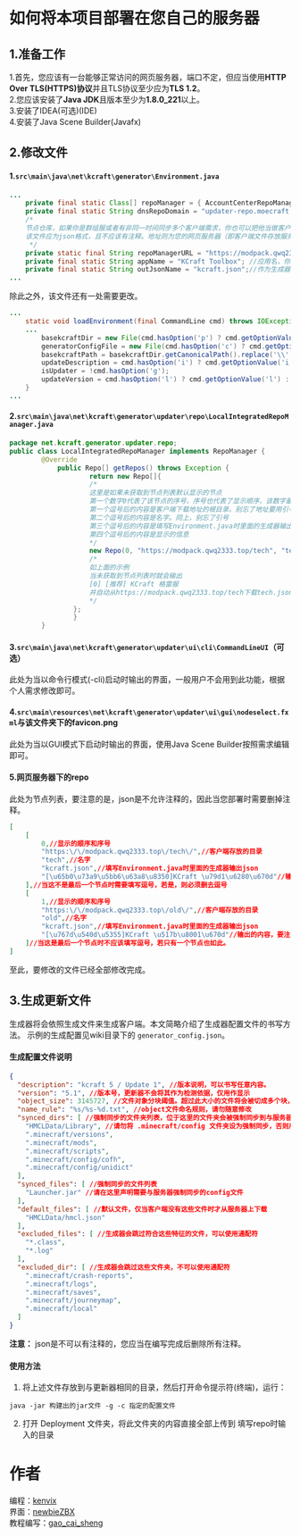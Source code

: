 # 如何将本项目部署在您自己的服务器

## 1.准备工作

1.首先，您应该有一台能够正常访问的网页服务器，端口不定，但应当使用**HTTP Over TLS(HTTPS)协议**并且TLS协议至少应为**TLS 1.2**。<br />
2.您应该安装了**Java JDK**且版本至少为**1.8.0_221**以上。<br />
3.安装了IDEA(可选)(IDE)<br />
4.安装了Java Scene Builder(Javafx)<br />

## 2.修改文件
#### 1.```src\main\java\net\kcraft\generator\Environment.java```
```java
...
    private final static Class[] repoManager = { AccountCenterRepoManager.class, LocalIntegratedRepoManager.class };
    private final static String dnsRepoDomain = "updater-repo.moecraft.net";//不确定有何用处，故不作更改
    /*
    节点仓库，如果你是群组服或者有非同一时间同步多个客户端需求，你也可以把他当做客户端列表。
    该文件应为json格式，且不应该有注释。地址则为您的网页服务器（即客户端文件存放服务器）
     */
    private static final String repoManagerURL = "https://modpack.qwq2333.top/repo";//节点仓库，如果你是群组服或者有非同一时间同步多个客户端需求，你也可以把他当做客户端列表。
    private final static String appName = "KCraft Toolbox"; //应用名，你应该根据个人需求修改
    private final static String outJsonName = "kcraft.json";//作为生成器使用时输出的json文件，可改可不改
...
```
除此之外，该文件还有一处需要更改。
```java
...
    static void loadEnvironment(final CommandLine cmd) throws IOException {
    ...
        basekcraftDir = new File(cmd.hasOption('p') ? cmd.getOptionValue('p') : "./KCraft");//客户端输出文件夹，你应该按自己的需求修改它
        generatorConfigFile = new File(cmd.hasOption('c') ? cmd.getOptionValue('c') : "./generator_config.json");
        basekcraftPath = basekcraftDir.getCanonicalPath().replace('\\', '/');
        updateDescription = cmd.hasOption('i') ? cmd.getOptionValue('i') : "";
        isUpdater = !cmd.hasOption('g');
        updateVersion = cmd.hasOption('l') ? cmd.getOptionValue('l') : "1.0";
    }
...
```

#### 2.```src\main\java\net\kcraft\generator\updater\repo\LocalIntegratedRepoManager.java```

```java
package net.kcraft.generator.updater.repo;
public class LocalIntegratedRepoManager implements RepoManager {
	    @Override
	        public Repo[] getRepos() throws Exception {
			        return new Repo[]{
					/*
					这里是如果未获取到节点列表默认显示的节点
			        第一个数字0代表了该节点的序号，序号也代表了显示顺序，该数字最小为0,最大未测试，但推荐不超过10
					第一个逗号后的内容是客户端下载地址的根目录。别忘了地址要用引号引住
					第二个逗号后的内容是名字。同上，别忘了引号
					第三个逗号后的内容是填写Environment.java时里面的生成器输出json
					第四个逗号后的内容是显示的信息
					*/
					new Repo(0, "https://modpack.qwq2333.top/tech", "tech", "tech.json", "[推荐] KCraft 格雷服")
					/*
					如上面的示例
					当未获取到节点列表时就会输出
					[0] [推荐] KCraft 格雷服
					并自动从https://modpack.qwq2333.top/tech下载tech.json与其他客户端文件
					*/
				};
				}
		}
```
#### 3.```src\main\java\net\kcraft\generator\updater\ui\cli\CommandLineUI```**（可选）**

此处为当以命令行模式(-cli)启动时输出的界面，一般用户不会用到此功能，根据个人需求修改即可。

#### 4.```src\main\resources\net\kcraft\generator\updater\ui\gui\nodeselect.fxml```与该文件夹下的favicon.png

此处为当以GUI模式下启动时输出的界面，使用Java Scene Builder按照需求编辑即可。

#### 5.网页服务器下的repo

此处为节点列表，要注意的是，json是不允许注释的，因此当您部署时需要删掉注释。

```json
[
	[
		0,//显示的顺序和序号
		"https:\/\/modpack.qwq2333.top\/tech\/",//客户端存放的目录
		"tech",//名字
		"kcraft.json",//填写Environment.java时里面的生成器输出json
		"[\u65b0\u73a9\u5bb6\u63a8\u8350]KCraft \u79d1\u6280\u670d"//输出的内容，要注意的是中文必须转换成Unicode编码
	],//当这不是最后一个节点时需要填写逗号，若是，则必须删去逗号
	[
		1,//显示的顺序和序号
		"https:\/\/modpack.qwq2333.top\/old\/",//客户端存放的目录
		"old",//名字
		"kcraft.json",//填写Environment.java时里面的生成器输出json
		"[\u767d\u540d\u5355]KCraft \u517b\u8001\u670d"//输出的内容，要注意的是中文必须转换成Unicode编码
	]//当这是最后一个节点时不应该填写逗号，若只有一个节点也如此。
]
```
至此，要修改的文件已经全部修改完成。

## 3.生成更新文件

生成器将会依照生成文件来生成客户端。本文简略介绍了生成器配置文件的书写方法。
示例的生成配置见wiki目录下的 `generator_config.json`。

#### 生成配置文件说明
```json
{
  "description": "kcraft 5 / Update 1", //版本说明，可以书写任意内容。
  "version": "5.1", //版本号，更新器不会将其作为检测依据，仅用作显示
  "object_size": 3145727, //文件对象分块阈值。超过此大小的文件将会被切成多个块，单位：字节
  "name_rule": "%s/%s-%d.txt", //object文件命名规则，请勿随意修改
  "synced_dirs": [ //强制同步的文件夹列表，位于这里的文件夹会被强制同步到与服务器相同的状态
    "HMCLData/Library", //请勿将 .minecraft/config 文件夹设为强制同步，否则用户运行更新器会丢失所有minecraft mod 设置。您应该单独设置需要同步哪些config文件
    ".minecraft/versions",
    ".minecraft/mods",
    ".minecraft/scripts",
    ".minecraft/config/cofh",
    ".minecraft/config/unidict"
  ],
  "synced_files": [ //强制同步的文件列表
    "Launcher.jar" //请在这里声明需要与服务器强制同步的config文件
  ],
  "default_files": [ //默认文件，仅当客户端没有这些文件时才从服务器上下载
    "HMCLData/hmcl.json"
  ],
  "excluded_files": [ //生成器会跳过符合这些特征的文件，可以使用通配符
    "*.class",
    "*.log"
  ],
  "excluded_dir": [ //生成器会跳过这些文件夹，不可以使用通配符
    ".minecraft/crash-reports",
    ".minecraft/logs",
    ".minecraft/saves",
    ".minecraft/journeymap",
    ".minecraft/local"
  ]
}
```

**注意：** json是不可以有注释的，您应当在编写完成后删除所有注释。

#### 使用方法
1. 将上述文件存放到与更新器相同的目录，然后打开命令提示符(终端)，运行：
```batch
java -jar 构建出的jar文件 -g -c 指定的配置文件
```

2. 打开 Deployment 文件夹，将此文件夹的内容直接全部上传到 填写repo时输入的目录

# 作者<br />
 编程：[kenvix](https://kenvix.com)<br />
 界面：[newbieZBX](https://zbx1425.tk/)<br />
 教程编写：[gao_cai_sheng](https://www.qwq2333.top)<br />
